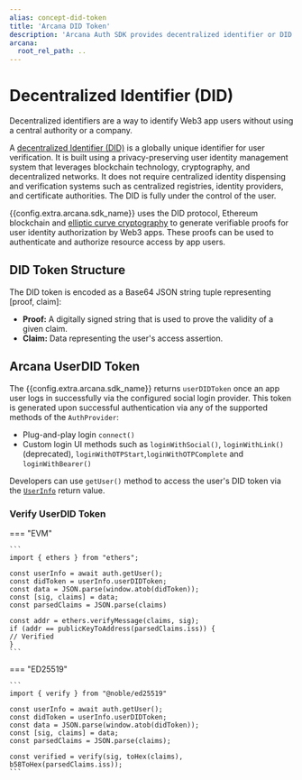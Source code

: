 ```yaml
---
alias: concept-did-token
title: 'Arcana DID Token'
description: 'Arcana Auth SDK provides decentralized identifier or DID after user login. Learn how to access it and verify it in the app.'
arcana:
  root_rel_path: ..
---
```


# Decentralized Identifier (DID)

Decentralized identifiers are a way to identify Web3 app users without using a central authority or a company. 

A [decentralized Identifier (DID)](https://www.w3.org/TR/did-core/) is a globally unique identifier for user verification. It is built using a privacy-preserving user identity management system that leverages blockchain technology, cryptography, and decentralized networks. It does not require centralized identity dispensing and verification systems such as centralized registries, identity providers, and certificate authorities. The DID is fully under the control of the user.

{{config.extra.arcana.sdk_name}} uses the DID protocol, Ethereum blockchain and [elliptic curve cryptography](https://en.wikipedia.org/wiki/Elliptic-curve_cryptography) to generate verifiable proofs for user identity authorization by Web3 apps. These proofs can be used to authenticate and authorize resource access by app users.

## DID Token Structure

The DID token is encoded as a Base64 JSON string tuple representing [proof, claim]:

* **Proof:** A digitally signed string that is used to prove the validity of a given claim.
* **Claim:** Data representing the user's access assertion.

## Arcana UserDID Token

The {{config.extra.arcana.sdk_name}} returns `userDIDToken` once an app user logs in successfully via the configured social login provider. This token is generated upon successful authentication via any of the supported methods of the `AuthProvider`:

* Plug-and-play login `connect()` 
* Custom login UI methods such as `loginWithSocial()`, `loginWithLink()` (deprecated), `loginWithOTPStart`,`loginWithOTPComplete` and `loginWithBearer()`

Developers can use `getUser()` method to access the user's DID token via the [`UserInfo`](https://authsdk-ref-guide.netlify.app/interfaces/userinfo) return value. 

### Verify UserDID Token

=== "EVM"

    ```
    import { ethers } from "ethers";
    
    const userInfo = await auth.getUser();
    const didToken = userInfo.userDIDToken;
    const data = JSON.parse(window.atob(didToken));
    const [sig, claims] = data;
    const parsedClaims = JSON.parse(claims)

    const addr = ethers.verifyMessage(claims, sig);
    if (addr == publicKeyToAddress(parsedClaims.iss)) {
    // Verified
    }
    ```

=== "ED25519"

    ```
    import { verify } from "@noble/ed25519"

    const userInfo = await auth.getUser();
    const didToken = userInfo.userDIDToken;
    const data = JSON.parse(window.atob(didToken));
    const [sig, claims] = data;
    const parsedClaims = JSON.parse(claims);

    const verified = verify(sig, toHex(claims), b58ToHex(parsedClaims.iss));
    ```